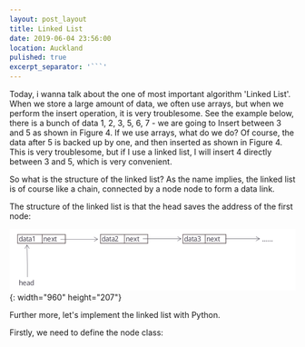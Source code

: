 ```yaml
---
layout: post_layout
title: Linked List
date: 2019-06-04 23:56:00
location: Auckland
pulished: true
excerpt_separator: '```'
---
```


Today, i wanna talk about the one of most important algorithm 'Linked List'. When we store a large amount of data, we often use arrays, but when we perform the insert operation, it is very troublesome. See the example below, there is a bunch of data 1, 2, 3, 5, 6, 7 - we are going to Insert between 3 and 5 as shown in Figure 4. If we use arrays, what do we do? Of course, the data after 5 is backed up by one, and then inserted as shown in Figure 4. This is very troublesome, but if I use a linked list, I will insert 4 directly between 3 and 5, which is very convenient.

So what is the structure of the linked list? As the name implies, the linked list is of course like a chain, connected by a node node to form a data link.

The structure of the linked list is that the head saves the address of the first node:

![](/assets/img/linked_list_img.png){: width="960" height="207"}

Further more, let's implement the linked list with Python.

Firstly, we need to define the node class:

&nbsp;